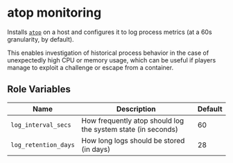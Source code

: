 # atop monitoring

Installs [`atop`](https://github.com/Atoptool/atop) on a host and configures it to log process metrics (at a 60s granularity, by default).

This enables investigation of historical process behavior in the case of unexpectedly high CPU or memory usage, which can be useful if players manage to exploit a challenge or escape from a container.

## Role Variables

| Name | Description | Default |
| --- | --- | --- |
| `log_interval_secs` | How frequently atop should log the system state (in seconds) | 60 |
| `log_retention_days` | How long logs should be stored (in days) | 28 |
